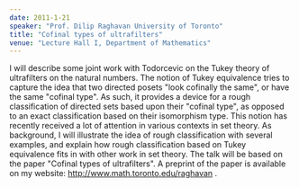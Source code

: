 ```yaml
---
date: 2011-1-21
speaker: "Prof. Dilip Raghavan University of Toronto"
title: "Cofinal types of ultrafilters"
venue: "Lecture Hall I, Department of Mathematics"
---
```

I will describe some joint work with Todorcevic on the Tukey theory
of ultrafilters on the natural numbers. The notion of Tukey
equivalence tries to capture the idea that two directed posets
"look cofinally the same", or have the same "cofinal type". As such,
it provides a device for a rough classification of directed sets based
upon their "cofinal type", as opposed to an exact classification based
on their isomorphism type. This notion has recently received a lot of
attention in various contexts in set theory. As background, I will
illustrate the idea of rough classification with several examples,
and  explain how rough classification based on Tukey equivalence fits
in with other work in set theory. The talk will be based on the paper
"Cofinal types of ultrafilters". A preprint of the paper is available
on my website: http://www.math.toronto.edu/raghavan .
